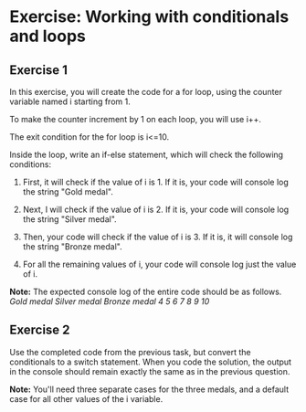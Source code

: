 # Exercise: Working with conditionals and loops

## Exercise 1

In this exercise, you will create the code for a for loop, using the counter variable named i starting from 1.

To make the counter increment by 1 on each loop, you will use i++.

The exit condition for the for loop is i<=10.

Inside the loop, write an if-else statement, which will check the following conditions:

1. First, it will check if the value of i is 1. If it is, your code will console log the string "Gold medal".

2. Next, I will check if the value of i is 2. If it is, your code will console log the string "Silver medal".

3. Then, your code will check if the value of i is 3. If it is, it will console log the string "Bronze medal".

4. For all the remaining values of i, your code will console log just the value of i.

**Note:** The expected console log of the entire code should be as follows.
*Gold medal*
*Silver medal*
*Bronze medal*
*4*
*5*
*6*
*7*
*8*
*9*
*10*

## Exercise 2

Use the completed code from the previous task, but convert the conditionals to a switch statement.
When you code the solution, the output in the console should remain exactly the same as in the previous question.

**Note:** You'll need three separate cases for the three medals, and a default case for all other values of the i variable.